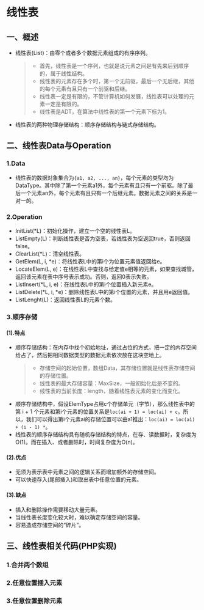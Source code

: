 线性表
====================

## 一、概述

* 线性表(List)：由零个或者多个数据元素组成的有序序列。
    > * 首先，线性表是一个序列，也就是说元素之间是有先来后到顺序的，属于线性结构。
    > * 线性表的元素存在多个时，第一个无前驱，最后一个无后继，其他的每个元素有且只有一个前驱和后继。
    > * 线性表一定是有限的，不管计算机如何发展，线性表可以处理的元素一定是有限的。
    > * 线性表是ADT，在算法中线性表的第一个元素下标为1。

* 线性表的两种物理存储结构：顺序存储结构与链式存储结构。

## 二、线性表Data与Operation

### 1.Data
* 线性表的数据对象集合为`{a1, a2, ..., an}`，每个元素的类型均为DataType。其中除了第一个元素a1外，每个元素有且只有一个前驱。除了最后一个元素an外，每个元素有且只有一个后继元素。数据元素之间的关系是一对一的。

### 2.Operation
* InitList(*L)：初始化操作，建立一个空的线性表L。
* ListEmpty(L)：判断线性表是否为空表，若线性表为空返回true，否则返回false。
* ClearList(*L)：清空线性表。
* GetElem(L, i, *e)：将线性表L中的第i个为位置元素值返回给e。
* LocateElem(L, e)：在线性表L中查找与给定值e相等的元素，如果查找城管，返回该元素在表中序号表示成功。否则，返回0表示失败。
* ListInsert(*L, i, e)：在线性表L中的第i个位置插入新元素e。
* ListDelete(*L, i, *e)：删除线性表L中的第i个位置的元素，并且用e返回值。
* ListLenght(L)：返回线性表L的元素个数。

### 3.顺序存储

#### (1).特点
* 顺序存储结构：在内存中找个初始地址，通过占位的方式，把一定的内存空间给占了，然后把相同数据类型的数据元素依次放在这块空地上。
    > * 存储空间的起始位置，数组Data，其存储位置就是线性表存储空间的存储位置。
    > * 线性表的最大存储容量：MaxSize，一般初始化后是不变的。
    > * 线性表的当前长度：length，随着线性表元素的变化而变化。 
* 顺序存储结构中，假设ElemType占用c个存储单元（字节），那么线性表中的第 i + 1 个元素和第i个元素的位置关系是`loc(ai + 1) = loc(ai) + c`。所以，我们可以得出第i个元素ai的存储位置可以由a1推出：`loc(ai) = loc(a1) + (i - 1) *`。
* 线性表的顺序存储结构具有随机存储结构的特点，在存、读数据时，复杂度为O(1)。而在插入、或者删除时，时间复杂度为O(n)。

#### (2).优点
* 无须为表示表中元素之间的逻辑关系而增加额外的存储空间。
* 可以快速存入(尾部插入)和取出表中任意位置的元素。

#### (3).缺点
* 插入和删除操作需要移动大量元素。
* 当线性表长度变化较大时，难以确定存储空间的容量。
* 容易造成存储空间的“碎片”。


## 三、线性表相关代码(PHP实现)

### 1.合并两个数组

### 2.任意位置插入元素

### 3.任意位置删除元素

